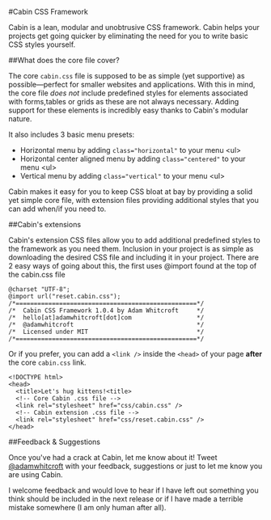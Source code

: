 #Cabin CSS Framework

Cabin is a lean, modular and unobtrusive CSS framework. Cabin helps your projects get going quicker by eliminating the need for you to write basic CSS styles yourself.

##What does the core file cover?

The core <code>cabin.css</code> file is supposed to be as simple (yet supportive) as possible—perfect for smaller websites and applications. With this in mind, the core file <em>does not</em> include predefined styles for elements associated with forms,tables or grids as these are not always necessary. Adding support for these elements is incredibly easy thanks to Cabin's modular nature.

It also includes 3 basic menu presets:
<ul>
<li>Horizontal menu by adding <code>class="horizontal"</code> to your menu &lt;ul&gt;</li>
<li>Horizontal center aligned menu by adding <code>class="centered"</code> to your menu &lt;ul&gt;</li>
<li>Vertical menu by adding <code>class="vertical"</code> to your menu &lt;ul&gt;</li>
</ul>

Cabin makes it easy for you to keep CSS bloat at bay by providing a solid yet simple core file, with extension files providing additional styles that you can add when/if you need to. 

##Cabin's extensions

Cabin's extension CSS files allow you to add additional predefined styles to the framework as you need them. Inclusion in your project is as simple as downloading the desired CSS file and including it in your project. There are 2 easy ways of going about this, the first uses @import found at the top of the cabin.css file

<pre><code>@charset "UTF-8";
@import url("reset.cabin.css");
/*==================================================*/
/*  Cabin CSS Framework 1.0.4 by Adam Whitcroft     */
/*  hello[at]adamwhitcroft[dot]com                  */
/*  @adamwhitcroft                                  */
/*  Licensed under MIT                              */
/*==================================================*/
</code></pre>

Or if you prefer, you can add a <code>&lt;link /&gt;</code> inside the <code>&lt;head&gt;</code> of your page <strong>after</strong> the core <code>cabin.css</code> link.

<pre><code>&lt;!DOCTYPE html&gt;
&lt;head&gt;
  &lt;title&gt;Let's hug kittens!&lt;title&gt;
  <span class="codecomment">&lt;!-- Core Cabin .css file --&gt;</span>
  &lt;link rel="stylesheet" href="css/cabin.css" /&gt;
  <span class="codecomment">&lt;!-- Cabin extension .css file --&gt;</span>
  &lt;link rel="stylesheet" href="css/reset.cabin.css" /&gt;
&lt;/head&gt;
</code></pre>

##Feedback &amp; Suggestions

Once you've had a crack at Cabin, let me know about it! Tweet [@adamwhitcroft](http://www.twitter.com/adamwhitcroft) with your feedback, 
suggestions or just to let me know you are using Cabin.

I welcome feedback and would love to hear if I have left out something you think should be
included in the next release or if I have made a terrible mistake somewhere (I am only human after all).